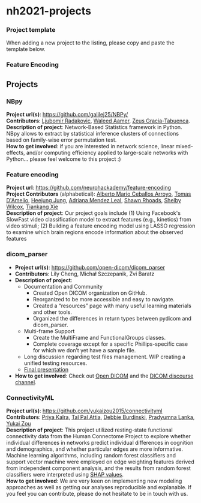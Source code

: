 # nh2021-projects

### Project template
When adding a new project to the listing, please copy and paste the template below.

### Feature Encoding

## Projects

### NBpy
**Project url(s)**: https://github.com/galilej25/NBPy/ \
**Contributors**: [Ljubomir Radakovic](https://github.com/galilej25), [Waleed Aamer](https://github.com/drmaly), [Zeus Gracia-Tabuenca](https://github.com/zchuri). \
**Description of project**: Network-Based Statistics framework in Python. NBpy allows to extract by statistical inference clusters of connections based on family-wise error permutation test.\
**How to get involved**: if you are interested in network science, linear mixed-effects, and/or computing efficiency applied to large-scale networks with Python... please feel welcome to this project :)


### Feature encoding
**Project url**: https://github.com/neurohackademy/feature-encoding \
**Project Contributors** (alphabetical): [Alberto Mario Ceballos Arroyo](https://github.com/alceballosa), [Tomas D'Amelio](https://github.com/tomdamelio), [Heejung Jung](https://github.com/jungheejung), [Adriana Mendez Leal](https://github.com/asmendezleal), [Shawn Rhoads](https://github.com/shawnrhoads), [Shelby Wilcox](https://github.com/shelbywilcox), [Tiankang Xie](https://github.com/TiankangXie) \
**Description of project**: Our project goals include (1) Using Facebook's SlowFast video classification model to extract features (e.g., kinetics) from video stimuli; (2) Building a feature encoding model using LASSO regression to examine which brain regions encode information about the observed features


### dicom_parser
* **Project url(s)**: https://github.com/open-dicom/dicom_parser
* **Contributors**: Lily Cheng, Michał Szczepanik, Zvi Baratz
* **Description of project**: 
    - Documentation and Community
      + Created Open DICOM organization on GitHub.
      + Reorganized to be more accessible and easy to navigate.
      + Created a “resources” page with many useful learning materials and other tools.
      + Organized the differences in return types between pydicom and dicom_parser.
    - Multi-frame Support
      + Create the MultiFrame and FunctionalGroups classes.
      + Complete coverage except for a specific Phillips-specific case for which we don’t yet have a sample file.
    - Long discussion regarding test files management. WIP creating a unified testing resources.
    - [Final presentation](https://docs.google.com/presentation/d/1dyBRn5jAl4mz7JHt7JcoT6RQY5qMbvvO57g4o1DgPsc/edit?usp=sharing)
* **How to get involved**: Check out [Open DICOM](https://github.com/open-dicom) and the [DICOM discourse channel](https://nipy.discourse.group/t/test-files-repository-and-dicom-parsers-github-address/50/9).


### ConnectivityML
**Project url(s)**: https://github.com/yukaizou2015/connectivityml \
**Contributors**: [Priya Kalra](https://github.com/pkalra-hgse), [Tal Pal Attia](https://github.com/tpatpa), [Debbie Burdinski](https://github.com/burdinskid13), [Pradyumna Lanka](https://github.com/pradlanka), [Yukai Zou](https://github.com/yukaizou2015) \
**Description of project**: This project utilized resting-state functional connectivity data from the Human Connectome Project to explore whether individual differences in networks predict individual differences in cognition and demographics, and whether particular edges are more informative. Machine learning algorithms, including random forest classifiers and support vector machine were employed on edge weighting features derived from independent component analysis, and the results from random forest classifiers were interpreted using [SHAP values](https://christophm.github.io/interpretable-ml-book/shap.html#definition). \
**How to get involved**: We are very keen on implementing new modeling approaches as well as getting our analyses reproducible and explanable. If you feel you can contribute, please do not hesitate to be in touch with us.
